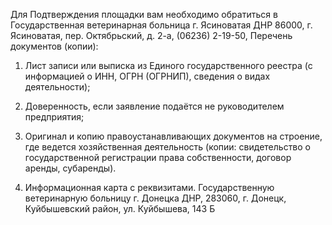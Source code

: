 
Для Подтверждения площадки вам необходимо обратиться в Государственная ветеринарная больница г. Ясиноватая ДНР 86000, г. Ясиноватая, пер. Октябрьский, д. 2-а, (06236) 2-19-50, 
Перечень документов (копии):

1. Лист записи или выписка из Единого государственного реестра (с информацией о ИНН, ОГРН (ОГРНИП), сведения о видах деятельности);

2. Доверенность, если заявление подаётся не руководителем предприятия;

3. Оригинал и копию правоустанавливающих документов на строение, где ведется хозяйственная деятельность (копии: свидетельство о государственной регистрации права собственности, договор аренды, субаренды).

4. Информационная карта с реквизитами.
Государственную ветеринарную больницу г. Донецка ДНР, 283060, г. Донецк, Куйбышевский район, ул. Куйбышева, 143 Б